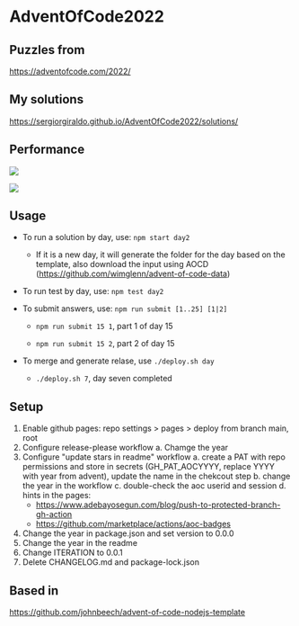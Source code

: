 # AdventOfCode2022

## Puzzles from 

https://adventofcode.com/2022/

## My solutions

https://sergiorgiraldo.github.io/AdventOfCode2022/solutions/

## Performance

![](https://img.shields.io/badge/day%20📅-24-blue)
 
![](https://img.shields.io/badge/stars%20⭐-18-yellow)

## Usage

 - To run a solution by day, use: `npm start day2`

    - If it is a new day, it will generate the folder for the day based on the template, also download the input using AOCD (https://github.com/wimglenn/advent-of-code-data)

- To run test by day, use: `npm test day2`

- To submit answers, use: `npm run submit [1..25] [1|2]`

  - `npm run submit 15 1`, part 1 of day 15

  - `npm run submit 15 2`, part 2 of day 15

- To merge and generate relase, use `./deploy.sh day`

  - `./deploy.sh 7`, day seven completed 

## Setup

1. Enable github pages: repo settings > pages > deploy from branch main, root
2. Configure release-please workflow
  a. Chamge the year   
3. Configure "update stars in readme" workflow
  a. create a PAT with repo permissions and store in secrets (GH_PAT_AOCYYYY, replace YYYY with year from advent), update the name in the chekcout step
  b. change the year in the workflow
  c. double-check the aoc userid and session
  d. hints in the pages:
   - https://www.adebayosegun.com/blog/push-to-protected-branch-gh-action
   - https://github.com/marketplace/actions/aoc-badges
4. Change the year in package.json and set version to 0.0.0
5. Change the year in the readme
6. Change ITERATION to 0.0.1
7. Delete CHANGELOG.md and package-lock.json 

## Based in 

https://github.com/johnbeech/advent-of-code-nodejs-template
